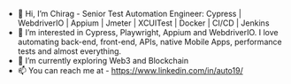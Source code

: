 - 👋 Hi, I’m Chirag - Senior Test Automation Engineer: Cypress | WebdriverIO | Appium | Jmeter | XCUITest | Docker | CI/CD | Jenkins
- 👀 I’m interested in Cypress, Playwright, Appium and WebdriverIO. I love automating back-end, front-end, APIs, native Mobile Apps, performance tests and almost everything.
- 🌱 I’m currently exploring Web3 and Blockchain
- 📫 You can reach me at - https://www.linkedin.com/in/auto19/
